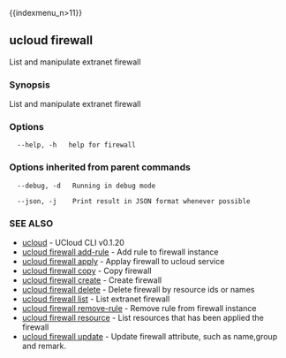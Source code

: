 {{indexmenu_n>11}}

## ucloud firewall

List and manipulate extranet firewall

### Synopsis

List and manipulate extranet firewall

### Options

```
  --help, -h   help for firewall 

```

### Options inherited from parent commands

```
  --debug, -d   Running in debug mode 

  --json, -j    Print result in JSON format whenever possible 

```

### SEE ALSO

* [ucloud](software/cli/cmd/ucloud)	 - UCloud CLI v0.1.20
* [ucloud firewall add-rule](software/cli/cmd/ucloud/firewall/add-rule)	 - Add rule to firewall instance
* [ucloud firewall apply](software/cli/cmd/ucloud/firewall/apply)	 - Applay firewall to ucloud service
* [ucloud firewall copy](software/cli/cmd/ucloud/firewall/copy)	 - Copy firewall
* [ucloud firewall create](software/cli/cmd/ucloud/firewall/create)	 - Create firewall
* [ucloud firewall delete](software/cli/cmd/ucloud/firewall/delete)	 - Delete firewall by resource ids or names
* [ucloud firewall list](software/cli/cmd/ucloud/firewall/list)	 - List extranet firewall
* [ucloud firewall remove-rule](software/cli/cmd/ucloud/firewall/remove-rule)	 - Remove rule from firewall instance
* [ucloud firewall resource](software/cli/cmd/ucloud/firewall/resource)	 - List resources that has been applied the firewall
* [ucloud firewall update](software/cli/cmd/ucloud/firewall/update)	 - Update firewall attribute, such as name,group and remark.

